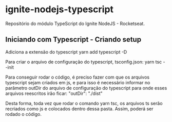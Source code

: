 # ignite-nodejs-typescript
Repositório do módulo TypeScript do Ignite NodeJS - Rocketseat.

## Iniciando com Typescript - Criando setup

Adiciona a extensão do typescript
yarn add typescript -D

Para criar o arquivo de configuração do typescript, tsconfig.json:
yarn tsc --init

Para conseguir rodar o código, é preciso fazer com que os arquivos typescript sejam criados em js, e para isso é necessário informar no parâmetro outDir do arquivo de configuração do typescript para onde esses arquivos reescritos irão ficar:
"outDir": "./dist"

Desta forma, toda vez que rodar o comando yarn tsc, os arquivos ts serão recriados como js e colocados dentro dessa pasta. Assim, poderá ser rodado o código.